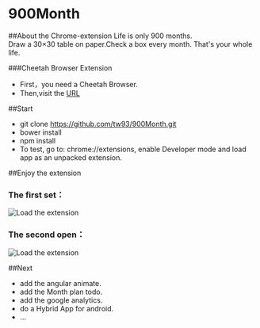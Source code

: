 # 900Month
##About the Chrome-extension
Life is only 900 months.  
Draw a 30×30 table on paper.Check a box every month.  That's your whole life. 

###Cheetah Browser Extension

 - First，you need a Cheetah Browser.
 - Then,visit the [URL](http://store.liebao.cn/search.html?keyword=900#!nphnknmpeekmhffgnemdkfpolfgpidaa)

##Start

 - git clone  https://github.com/tw93/900Month.git
 - bower install
 - npm install
 - To test, go to: chrome://extensions, enable Developer mode and load app as an unpacked extension.

##Enjoy the extension
 
### The first set：
 ![Load the extension](http://7xir1l.com1.z0.glb.clouddn.com/chrome.png)

### The second open：
 ![Load the extension](http://7xir1l.com1.z0.glb.clouddn.com/all.png)

##Next
 
 - add the angular animate.
 - add the Month plan todo.
 - add the google analytics.
 - do a Hybrid App for android.
 - ...


